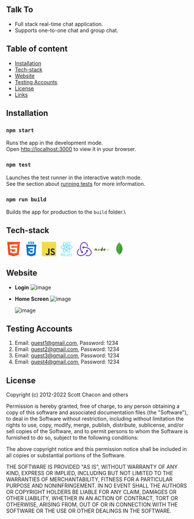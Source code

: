 ## Talk To

- Full stack real-time chat application.
- Supports one-to-one chat and group chat.

## Table of content

- [Installation](#installation)
- [Tech-stack](#tech-stack)
- [Website](#website)
- [Testing Accounts](#testing-accounts)
- [License](#license)
- [Links](#links)

## Installation

### `npm start`

Runs the app in the development mode.\
Open [http://localhost:3000](http://localhost:3000) to view it in your browser.

### `npm test`

Launches the test runner in the interactive watch mode.\
See the section about [running tests](https://facebook.github.io/create-react-app/docs/running-tests) for more information.

### `npm run build`

Builds the app for production to the `build` folder.\

## Tech-stack
<div>
 <img src="https://github.com/devicons/devicon/blob/master/icons/html5/html5-original.svg" title="HTML5" alt="HTML" width="40" height="40"/>&nbsp;
  <img src="https://github.com/devicons/devicon/blob/master/icons/css3/css3-plain-wordmark.svg"  title="CSS3" alt="CSS" width="40" height="40"/>&nbsp;
  <img src="https://github.com/devicons/devicon/blob/master/icons/javascript/javascript-original.svg" title="JavaScript" alt="JavaScript" width="40" height="40"/>&nbsp;
  <img src="https://github.com/devicons/devicon/blob/master/icons/react/react-original-wordmark.svg" title="React" alt="React" width="40" height="40"/>&nbsp;
  <img src="https://github.com/devicons/devicon/blob/master/icons/redux/redux-original.svg" title="Redux" alt="Redux " width="40" height="40"/>&nbsp;
  <img src="https://github.com/devicons/devicon/blob/master/icons/nodejs/nodejs-original-wordmark.svg" title="NodeJS" alt="NodeJS" width="40" height="40"/>&nbsp;
 <img src="https://github.com/devicons/devicon/blob/master/icons/mongodb/mongodb-original.svg" title="MongoDB" alt="MongoDB" width="40" height="40"/>&nbsp;
</div>

## Website

- **Login**
   ![image](https://drive.google.com/uc?export=view&id=1Ds8X3qHqmhSsNxkzNmFzre2nGMyPTTiB)

- **Home Screen**
   ![image](https://drive.google.com/uc?export=view&id=10Qqv5FGw-IoHzDniEyadj46ue9xlEeXr)
   
   ![image](https://drive.google.com/uc?export=view&id=1eNvAGjtkdh2oOVeVix8ECzX83sHegNij)

## Testing Accounts

1. Email: guest1@gmail.com, Password: 1234
2. Email: guest2@gmail.com, Password: 1234
3. Email: guest3@gmail.com, Password: 1234
4. Email: guest4@gmail.com, Password: 1234

## License

Copyright (c) 2012-2022 Scott Chacon and others

Permission is hereby granted, free of charge, to any person obtaining
a copy of this software and associated documentation files (the
"Software"), to deal in the Software without restriction, including
without limitation the rights to use, copy, modify, merge, publish,
distribute, sublicense, and/or sell copies of the Software, and to
permit persons to whom the Software is furnished to do so, subject to
the following conditions:

The above copyright notice and this permission notice shall be
included in all copies or substantial portions of the Software.

THE SOFTWARE IS PROVIDED "AS IS", WITHOUT WARRANTY OF ANY KIND,
EXPRESS OR IMPLIED, INCLUDING BUT NOT LIMITED TO THE WARRANTIES OF
MERCHANTABILITY, FITNESS FOR A PARTICULAR PURPOSE AND
NONINFRINGEMENT. IN NO EVENT SHALL THE AUTHORS OR COPYRIGHT HOLDERS BE
LIABLE FOR ANY CLAIM, DAMAGES OR OTHER LIABILITY, WHETHER IN AN ACTION
OF CONTRACT, TORT OR OTHERWISE, ARISING FROM, OUT OF OR IN CONNECTION
WITH THE SOFTWARE OR THE USE OR OTHER DEALINGS IN THE SOFTWARE.
